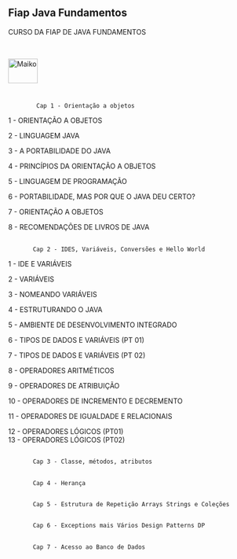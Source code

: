 ## Fiap Java Fundamentos
CURSO DA FIAP DE JAVA FUNDAMENTOS

##
<div style="display: inline_block"><br>
  <img align="center" alt="Maiko" height="50" width="60" src="https://cdn.jsdelivr.net/gh/devicons/devicon/icons/java/java-original-wordmark.svg"">
    </div>
                                                                                                                                             
#
            Cap 1 - Orientação a objetos
1 - ORIENTAÇÃO A OBJETOS

2 - LINGUAGEM JAVA

3 - A PORTABILIDADE DO JAVA

4 - PRINCÍPIOS DA ORIENTAÇÃO A OBJETOS

5 - LINGUAGEM DE PROGRAMAÇÃO

6 - PORTABILIDADE, MAS POR QUE O JAVA DEU CERTO?

7 - ORIENTAÇÃO A OBJETOS

8 - RECOMENDAÇÕES DE LIVROS DE JAVA
 ##
           Cap 2 - IDES, Variáveis, Conversões e Hello World
1 - IDE E VARIÁVEIS

2 - VARIÁVEIS

3 - NOMEANDO VARIÁVEIS

4 - ESTRUTURANDO O JAVA

5 - AMBIENTE DE DESENVOLVIMENTO INTEGRADO
 
6 - TIPOS DE DADOS E VARIÁVEIS (PT 01)
                                                                                                                                                  
7 - TIPOS DE DADOS E VARIÁVEIS (PT 02)

8 - OPERADORES ARITMÉTICOS

9 - OPERADORES DE ATRIBUIÇÃO  
                                                                                                                                                  
10 - OPERADORES DE INCREMENTO E DECREMENTO  

11 - OPERADORES DE IGUALDADE E RELACIONAIS                                                                                                                                     
                                                                                                                                                  
12 - OPERADORES LÓGICOS (PT01)                                                                                                                                                  
13 - OPERADORES LÓGICOS (PT02)                                                                                                                                                  
##
           Cap 3 - Classe, métodos, atributos      
##           
           Cap 4 - Herança
##
           Cap 5 - Estrutura de Repetição Arrays Strings e Coleções
##           
           Cap 6 - Exceptions mais Vários Design Patterns DP
##           
           Cap 7 - Acesso ao Banco de Dados
                                                                                                                                                  
